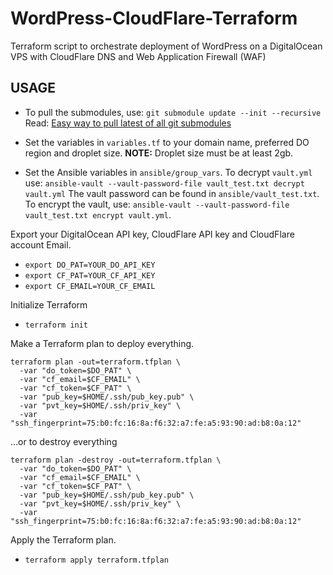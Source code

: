 # WordPress-CloudFlare-Terraform
Terraform script to orchestrate deployment of WordPress on a DigitalOcean VPS with CloudFlare DNS and Web Application Firewall (WAF)

USAGE
-----
- To pull the submodules, use: `git submodule update --init --recursive`
Read: [Easy way to pull latest of all git submodules](https://stackoverflow.com/questions/1030169/easy-way-to-pull-latest-of-all-git-submodules)

- Set the variables in `variables.tf` to your domain name, preferred DO region and droplet size.
**NOTE:** Droplet size must be at least 2gb.

- Set the Ansible variables in `ansible/group_vars`. To decrypt `vault.yml` use: `ansible-vault --vault-password-file vault_test.txt decrypt vault.yml` The vault password can be found in  `ansible/vault_test.txt`. To encrypt the vault, use: `ansible-vault --vault-password-file vault_test.txt encrypt vault.yml`.


Export your DigitalOcean API key, CloudFlare API key and CloudFlare account Email.
- `export DO_PAT=YOUR_DO_API_KEY`
- `export CF_PAT=YOUR_CF_API_KEY`
- `export CF_EMAIL=YOUR_CF_EMAIL`

Initialize Terraform
- `terraform init`

Make a Terraform plan to deploy everything.
```
terraform plan -out=terraform.tfplan \
  -var "do_token=$DO_PAT" \
  -var "cf_email=$CF_EMAIL" \
  -var "cf_token=$CF_PAT" \
  -var "pub_key=$HOME/.ssh/pub_key.pub" \
  -var "pvt_key=$HOME/.ssh/priv_key" \
  -var "ssh_fingerprint=75:b0:fc:16:8a:f6:32:a7:fe:a5:93:90:ad:b8:0a:12"
```

...or to destroy everything
```
terraform plan -destroy -out=terraform.tfplan \
  -var "do_token=$DO_PAT" \
  -var "cf_email=$CF_EMAIL" \
  -var "cf_token=$CF_PAT" \
  -var "pub_key=$HOME/.ssh/pub_key.pub" \
  -var "pvt_key=$HOME/.ssh/priv_key" \
  -var "ssh_fingerprint=75:b0:fc:16:8a:f6:32:a7:fe:a5:93:90:ad:b8:0a:12"
```

Apply the Terraform plan.
- `terraform apply terraform.tfplan`
